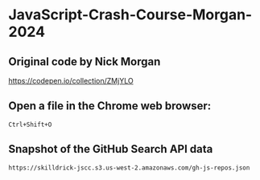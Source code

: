 # JavaScript-Crash-Course-Morgan-2024

## Original code by Nick Morgan
https://codepen.io/collection/ZMjYLO

## Open a file in the Chrome web browser:
`Ctrl+Shift+O`

## Snapshot of the GitHub Search API data

```url
https://skilldrick-jscc.s3.us-west-2.amazonaws.com/gh-js-repos.json
```